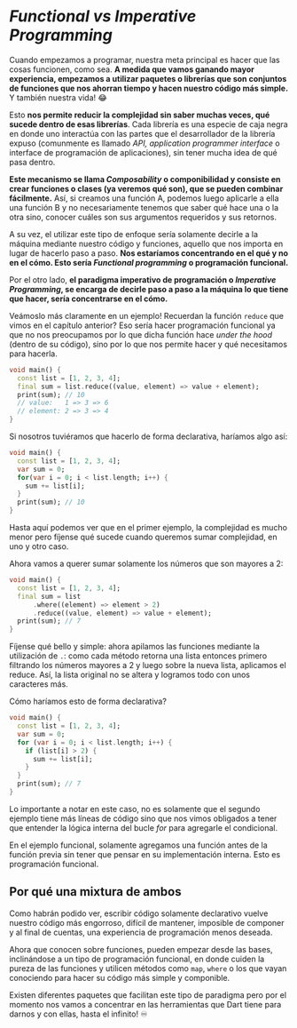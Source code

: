 # _Functional vs Imperative Programming_

Cuando empezamos a programar, nuestra meta principal es hacer que las cosas funcionen, como sea. __A medida que vamos ganando mayor experiencia, empezamos a utilizar paquetes o librerías que son conjuntos de funciones que nos ahorran tiempo y hacen nuestro código más simple.__ Y también nuestra vida! 😂

Esto __nos permite reducir la complejidad sin saber muchas veces, qué sucede dentro de esas librerías__. Cada librería es una especie de caja negra en donde uno interactúa con las partes que el desarrollador de la librería expuso (comunmente es llamado _API, application programmer interface_ o interface de programación de aplicaciones), sin tener mucha idea de qué pasa dentro.

__Este mecanismo se llama _Composability_ o componibilidad y consiste en crear funciones o clases (ya veremos qué son), que se pueden combinar fácilmente.__ Así, si creamos una función A, podemos luego aplicarle a ella una función B y no necesariamente tenemos que saber qué hace una o la otra sino, conocer cuáles son sus argumentos requeridos y sus retornos.

A su vez, el utilizar este tipo de enfoque sería solamente decirle a la máquina mediante nuestro código y funciones, aquello que nos importa en lugar de hacerlo paso a paso. __Nos estaríamos concentrando en el qué y no en el cómo. Esto sería _Functional programming_ o programación funcional.__

Por el otro lado, __el paradigma imperativo de programación o _Imperative Programming_, se encarga de decirle paso a paso a la máquina lo que tiene que hacer, sería concentrarse en el cómo.__

Veámoslo más claramente en un ejemplo! Recuerdan la función `reduce` que vimos en el capítulo anterior? Eso sería hacer programación funcional ya que no nos preocupamos por lo que dicha función hace _under the hood_ (dentro de su código), sino por lo que nos permite hacer y qué necesitamos para hacerla.

```dart
void main() {
  const list = [1, 2, 3, 4];
  final sum = list.reduce((value, element) => value + element);
  print(sum); // 10
  // value:   1 => 3 => 6
  // element: 2 => 3 => 4
}
```

Si nosotros tuviéramos que hacerlo de forma declarativa, haríamos algo así:

```dart
void main() {
  const list = [1, 2, 3, 4];
  var sum = 0;
  for(var i = 0; i < list.length; i++) {
    sum += list[i];
  }
  print(sum); // 10
}
```

Hasta aquí podemos ver que en el primer ejemplo, la complejidad es mucho menor pero fíjense qué sucede cuando queremos sumar complejidad, en uno y otro caso.

Ahora vamos a querer sumar solamente los números que son mayores a 2:

```dart
void main() {
  const list = [1, 2, 3, 4];
  final sum = list
      .where((element) => element > 2)
      .reduce((value, element) => value + element);
  print(sum); // 7
}
```

Fíjense qué bello y simple: ahora apilamos las funciones mediante la utilización de `.`: como cada método retorna una lista entonces primero filtrando los números mayores a 2 y luego sobre la nueva lista, aplicamos el reduce. Así, la lista original no se altera y logramos todo con unos caracteres más.

Cómo haríamos esto de forma declarativa?

```dart
void main() {
  const list = [1, 2, 3, 4];
  var sum = 0;
  for (var i = 0; i < list.length; i++) {
    if (list[i] > 2) {
      sum += list[i];
    }
  }
  print(sum); // 7
}
```

Lo importante a notar en este caso, no es solamente que el segundo ejemplo tiene más líneas de código sino que nos vimos obligados a tener que entender la lógica interna del bucle _for_ para agregarle el condicional.

En el ejemplo funcional, solamente agregamos una función antes de la función previa sin tener que pensar en su implementación interna. Esto es programación funcional.

## Por qué una mixtura de ambos

Como habrán podido ver, escribir código solamente declarativo vuelve nuestro código más engorroso, difícil de mantener, imposible de componer y al final de cuentas, una experiencia de programación menos deseada.

Ahora que conocen sobre funciones, pueden empezar desde las bases, inclinándose a un tipo de programación funcional, en donde cuiden la pureza de las funciones y utilicen métodos como `map`, `where` o los que vayan conociendo para hacer su código más simple y componible.

Existen diferentes paquetes que facilitan este tipo de paradigma pero por el momento nos vamos a concentrar en las herramientas que Dart tiene para darnos y con ellas, hasta el infinito! ♾️ 
